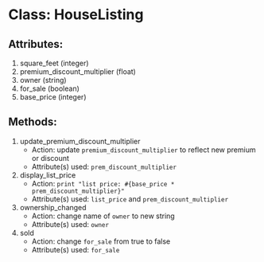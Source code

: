 # Class: HouseListing

## Attributes:

1. square_feet (integer)
2. premium_discount_multiplier (float)
3. owner (string)
4. for_sale (boolean)
5. base_price (integer)

## Methods:

1. update_premium_discount_multiplier
    - Action: update `premium_discount_multiplier` to reflect new premium or discount
    - Attribute(s) used: `prem_discount_multiplier`
2. display_list_price
    - Action: `print "list price: #{base_price * prem_discount_multiplier}"`
    - Attribute(s) used: `list_price` and `prem_discount_multiplier`
3. ownership_changed
    - Action: change name of `owner` to new string
    - Attribute(s) used: `owner`
4. sold
    - Action: change `for_sale` from true to false
    - Attribute(s) used: `for_sale`
